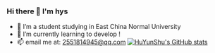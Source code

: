 
### Hi there 👋 I'm hys
- 🔭 I’m a student studying in East China Normal University
- 🌱 I’m currently learning to develop !
- 📫 email me at: 2551814945@qq.com
 [![HuYunShu's GitHub stats](https://github-readme-stats.vercel.app/api?username=HuYunShu)](https://github.com/anuraghazra/github-readme-stats)
